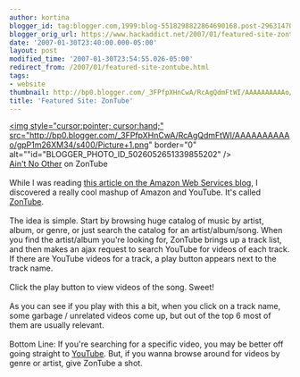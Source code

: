 ```yaml
---
author: kortina
blogger_id: tag:blogger.com,1999:blog-5518298822864690168.post-296314702327132681
blogger_orig_url: https://www.hackaddict.net/2007/01/featured-site-zontube.html
date: '2007-01-30T23:40:00.000-05:00'
layout: post
modified_time: '2007-01-30T23:54:55.026-05:00'
redirect_from: /2007/01/featured-site-zontube.html
tags:
- website
thumbnail: http://bp0.blogger.com/_3FPfpXHnCwA/RcAgQdmFtWI/AAAAAAAAAAo/gpP1m26XM34/s72-c/Picture+1.png
title: 'Featured Site: ZonTube'
---
```


<a onblur="try {parent.deselectBloggerImageGracefully();} catch(e) {}" href="http://bp0.blogger.com/_3FPfpXHnCwA/RcAgQdmFtWI/AAAAAAAAAAo/gpP1m26XM34/s1600-h/Picture+1.png"><img style="cursor:pointer; cursor:hand;" src="http://bp0.blogger.com/_3FPfpXHnCwA/RcAgQdmFtWI/AAAAAAAAAAo/gpP1m26XM34/s400/Picture+1.png" border="0" alt=""id="BLOGGER_PHOTO_ID_5026052651339855202" /></a><br /><a href="http://pulpsite.net/zontube/asin/B000G759LW">Ain't No Other</a> on ZonTube<br /><br />While I was reading <a href="http://aws.typepad.com/aws/2007/01/catching_up.html">this article on the Amazon Web Services blog</a>, I discovered a really cool mashup of Amazon and YouTube.  It's called <a href="http://pulpsite.net/zontube/">ZonTube</a>.<br /><br />The idea is simple.  Start by browsing huge catalog of music by artist, album, or genre, or just search the catalog for an artist/album/song.  When you find the artist/album you're looking for, ZonTube brings up a track list, and then makes an ajax request to search YouTube for videos of each track.  If there are YouTube videos for a track, a play button appears next to the track name.<br /><br />Click the play button to view videos of the song.  Sweet!<br /><br />As you can see if you play with this a bit, when you click on a track name, some garbage / unrelated videos come up, but out of the top 6 most of them are usually relevant.<br /><br />Bottom Line:  If you're searching for a specific video, you may be better off going straight to <a href="http://youtube.com/">YouTube</a>.  But, if you wanna browse around for videos by genre or artist, give ZonTube a shot.